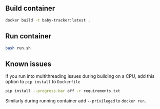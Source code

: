 ## Build container

```bash
docker build -t baby-tracker:latest .
```

## Run container

```bash
bash run.sh
```

## Known issues

If you run into multithreading issues during building on a CPU, add this option to `pip install` to `Dockerfile`
```bash
pip install --progress-bar off -r requirements.txt
```

Similarly during running container add `--privileged` to `docker run`.